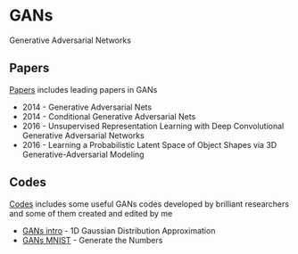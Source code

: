 # GANs
Generative Adversarial Networks

## Papers
[Papers](https://github.com/Jeonwonseok/GANs/tree/master/Papers) includes leading papers in GANs
- 2014 - Generative Adversarial Nets
- 2014 - Conditional Generative Adversarial Nets
- 2016 - Unsupervised Representation Learning with Deep Convolutional Generative Adversarial Networks
- 2016 - Learning a Probabilistic Latent Space of Object Shapes via 3D Generative-Adversarial Modeling

## Codes
[Codes](https://github.com/Jeonwonseok/GANs/tree/master/Codes) includes some useful GANs codes developed by brilliant researchers and some of them created and edited by me
- [GANs intro](https://github.com/Jeonwonseok/GANs/tree/master/Codes/GAN_intro) - 1D Gaussian Distribution Approximation
- [GANs MNIST](https://github.com/Jeonwonseok/GANs/tree/master/Codes/GANs_MNIST) - Generate the Numbers

